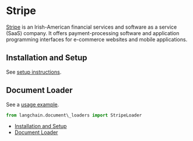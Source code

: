 # Stripe

[Stripe](https://stripe.com/en-ca) is an Irish-American financial services and software as a service (SaaS) company. It offers payment-processing software and application programming interfaces for e-commerce websites and mobile applications.

## Installation and Setup[​](#installation-and-setup "Direct link to Installation and Setup")

See [setup instructions](/docs/integrations/document_loaders/stripe.html).

## Document Loader[​](#document-loader "Direct link to Document Loader")

See a [usage example](/docs/integrations/document_loaders/stripe).

```python
from langchain.document\_loaders import StripeLoader  

```

- [Installation and Setup](#installation-and-setup)
- [Document Loader](#document-loader)

